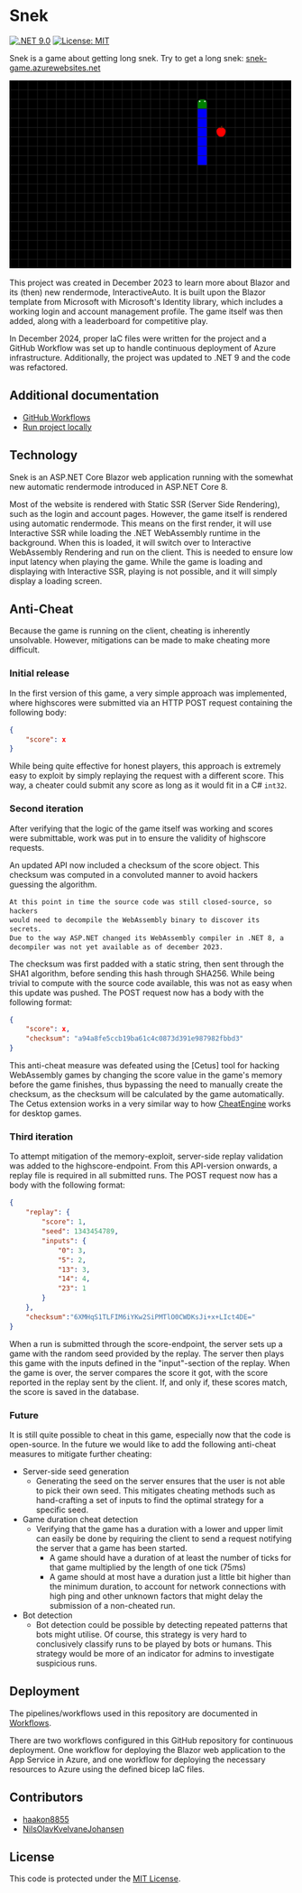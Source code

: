 # Snek

[![.NET 9.0](https://img.shields.io/badge/.NET-9.0-0ba300)](https://dotnet.microsoft.com/en-us/download/dotnet/9.0)
[![License: MIT](https://img.shields.io/badge/License-MIT-yellow.svg)](https://opensource.org/licenses/MIT)

Snek is a game about getting long snek. Try to get a long snek:
[snek-game.azurewebsites.net](https://snek-game.azurewebsites.net)

<img src="snek.png" width=500>

This project was created in December 2023 to learn more about Blazor and its (then) new rendermode,
InteractiveAuto. It is built upon the Blazor template from Microsoft with Microsoft's
Identity library, which includes a working login and account management profile. The game itself
was then added, along with a leaderboard for competitive play.

In December 2024, proper IaC files were written for the project and a GitHub Workflow
was set up to handle continuous deployment of Azure infrastructure. Additionally,
the project was updated to .NET 9 and the code was refactored.

## Additional documentation

- [GitHub Workflows](/documentation/workflows.md)
- [Run project locally](/documentation/getting-started.md)

## Technology

Snek is an ASP.NET Core Blazor web application running with the somewhat new
automatic rendermode introduced in ASP.NET Core 8.

Most of the website is rendered with Static SSR (Server Side Rendering), such as the
login and account pages. However, the game itself is rendered using automatic 
rendermode. This means on the first render, it will use Interactive SSR while
loading the .NET WebAssembly runtime in the background. When this is loaded, it
will switch over to Interactive WebAssembly Rendering and run on the client. This
is needed to ensure low input latency when playing the game. While the game is 
loading and displaying with Interactive SSR, playing is not possible, and it will
simply display a loading screen.

## Anti-Cheat

Because the game is running on the client, cheating is inherently unsolvable.
However, mitigations can be made to make cheating more difficult.

### Initial release

In the first version of this game, a very simple approach was implemented, where
highscores were submitted via an HTTP POST request containing the following body:

```json
{
    "score": x
}
```

While being quite effective for honest players, this approach is extremely easy
to exploit by simply replaying the request with a different score. This way, a
cheater could submit any score as long as it would fit in a C# `int32`.

### Second iteration

After verifying that the logic of the game itself was working and scores were
submittable, work was put in to ensure the validity of highscore requests.

An updated API now included a checksum of the score object. This checksum was
computed in a convoluted manner to avoid hackers guessing the algorithm.

    At this point in time the source code was still closed-source, so hackers
    would need to decompile the WebAssembly binary to discover its secrets.
    Due to the way ASP.NET changed its WebAssembly compiler in .NET 8, a
    decompiler was not yet available as of december 2023.

The checksum was first padded with a static string, then sent through the SHA1
algorithm, before sending this hash through SHA256. While being trivial to
compute with the source code available, this was not as easy when this update
was pushed. The POST request now has a body with the following format:

```json
{
    "score": x,
    "checksum": "a94a8fe5ccb19ba61c4c0873d391e987982fbbd3"
}
```

This anti-cheat measure was defeated using the [Cetus] tool for hacking
WebAssembly games by changing the score value in the game's memory before the
game finishes, thus bypassing the need to manually create the checksum, as the
checksum will be calculated by the game automatically. The Cetus extension works
in a very similar way to how [CheatEngine](https://www.cheatengine.org/) works
for desktop games.

### Third iteration

To attempt mitigation of the memory-exploit, server-side replay validation was
added to the highscore-endpoint. From this API-version onwards, a replay file
is required in all submitted runs. The POST request now has a body with the
following format:

```json
{
    "replay": {
        "score": 1,
        "seed": 1343454789,
        "inputs": {
            "0": 3,
            "5": 2,
            "13": 3,
            "14": 4,
            "23": 1
        }
    },
    "checksum":"6XMHqS1TLFIM6iYKw2SiPMTlO0CWDKsJi+x+LIct4DE="
}
```

When a run is submitted through the score-endpoint, the server sets up a game
with the random seed provided by the replay. The server then plays this game
with the inputs defined in the "input"-section of the replay. When the game is
over, the server compares the score it got, with the score reported in the
replay sent by the client. If, and only if, these scores match, the score is
saved in the database.

### Future

It is still quite possible to cheat in this game, especially now that the code
is open-source. In the future we would like to add the following anti-cheat
measures to mitigate further cheating:

- Server-side seed generation
  - Generating the seed on the server ensures that the user is not able to pick
    their own seed. This mitigates cheating methods such as hand-crafting a set
    of inputs to find the optimal strategy for a specific seed.
- Game duration cheat detection
  - Verifying that the game has a duration with a lower and upper limit can
    easily be done by requiring the client to send a request notifying the
    server that a game has been started.
    - A game should have a duration of at least the number of ticks for that
      game multiplied by the length of one tick (75ms)
    - A game should at most have a duration just a little bit higher than the
      minimum duration, to account for network connections with high ping and
      other unknown factors that might delay the submission of a non-cheated
      run.
- Bot detection
  - Bot detection could be possible by detecting repeated patterns that bots
    might utilise. Of course, this strategy is very hard to conclusively
    classify runs to be played by bots or humans. This strategy would be more of
    an indicator for admins to investigate suspicious runs.

## Deployment

The pipelines/workflows used in this repository are documented in [Workflows](documentation/workflows.md).

There are two workflows configured in this GitHub repository for continuous deployment.
One workflow for deploying the Blazor web application to the App Service in Azure,
and one workflow for deploying the necessary resources to Azure using the defined
bicep IaC files.

## Contributors

- [haakon8855](https://github.com/haakon8855)
- [NilsOlavKvelvaneJohansen](https://github.com/NilsOlavKvelvaneJohansen)

## License

This code is protected under the [MIT License](license).
